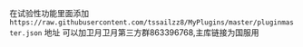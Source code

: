 在试验性功能里面添加`https://raw.githubusercontent.com/tssailzz8/MyPlugins/master/pluginmaster.json` 地址
可以加卫月卫月第三方群863396768,主库链接为国服用
